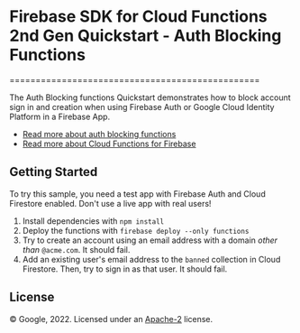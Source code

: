 # Firebase SDK for Cloud Functions 2nd Gen Quickstart - Auth Blocking Functions

================================================

The Auth Blocking functions Quickstart demonstrates how to block account sign in and creation when using Firebase Auth or Google Cloud Identity Platform in a Firebase App.

- [Read more about auth blocking functions](https://firebase.google.com/docs/auth/extend-with-blocking-functions)
- [Read more about Cloud Functions for Firebase](https://firebase.google.com/docs/functions/)

## Getting Started

To try this sample, you need a test app with Firebase Auth and Cloud Firestore enabled. Don't use a live app with real users!

1. Install dependencies with `npm install`
2. Deploy the functions with `firebase deploy --only functions`
3. Try to create an account using an email address with a domain _other than_ `@acme.com`. It should fail.
4. Add an existing user's email address to the `banned` collection in Cloud Firestore. Then, try to sign in as that user. It should fail.

## License

© Google, 2022. Licensed under an [Apache-2](../../../LICENSE) license.
